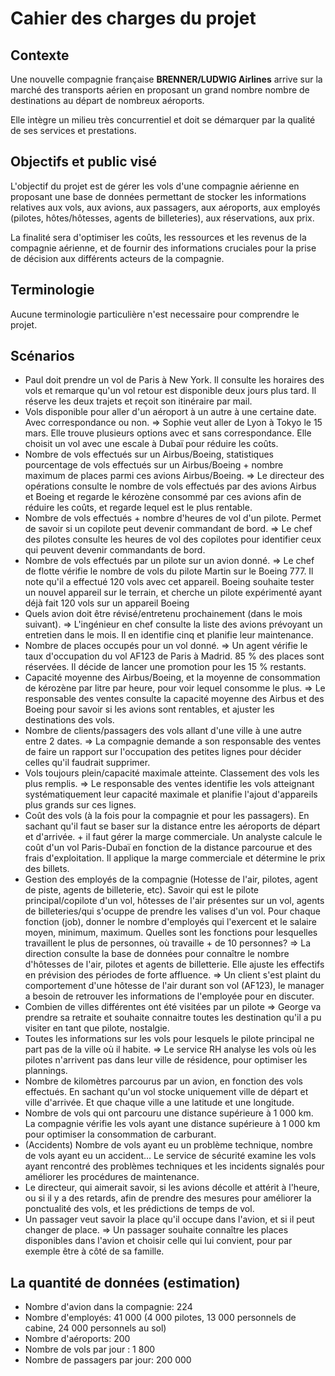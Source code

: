 # Cahier des charges du projet

## Contexte

Une nouvelle compagnie française **BRENNER/LUDWIG Airlines** arrive sur la marché des transports aérien en proposant un grand nombre nombre de destinations au départ de nombreux aéroports.

Elle intègre un milieu très concurrentiel et doit se démarquer par la qualité de ses services et prestations.

## Objectifs et public visé

L'objectif du projet est de gérer les vols d'une compagnie aérienne en proposant une base de données permettant de stocker les informations relatives aux vols, aux avions, aux passagers, aux aéroports, aux employés (pilotes, hôtes/hôtesses, agents de billeteries), aux réservations, aux prix.

La finalité sera d'optimiser les coûts, les ressources et les revenus de la compagnie aérienne, et de fournir des informations cruciales pour la prise de décision aux différents acteurs de la compagnie.

## Terminologie

Aucune terminologie particulière n'est necessaire pour comprendre le projet.

## Scénarios

- Paul doit prendre un vol de Paris à New York. Il consulte les horaires des vols et remarque qu'un vol retour est disponible deux jours plus tard. Il réserve les deux trajets et reçoit son itinéraire par mail.
- Vols disponible pour aller d'un aéroport à un autre à une certaine date. Avec correspondance ou non. => Sophie veut aller de Lyon à Tokyo le 15 mars. Elle trouve plusieurs options avec et sans correspondance. Elle choisit un vol avec une escale à Dubaï pour réduire les coûts.
- Nombre de vols effectués sur un Airbus/Boeing, statistiques pourcentage de vols effectués sur un Airbus/Boeing + nombre maximum de places parmi ces avions Airbus/Boeing. => Le directeur des opérations consulte le nombre de vols effectués par des avions Airbus et Boeing et regarde le kérozène consommé par ces avions afin de réduire les coûts, et regarde lequel est le plus rentable.
- Nombre de vols effectués + nombre d'heures de vol d'un pilote. Permet de savoir si un copilote peut devenir commandant de bord. => Le chef des pilotes consulte les heures de vol des copilotes pour identifier ceux qui peuvent devenir commandants de bord.
- Nombre de vols effectués par un pilote sur un avion donné. => Le chef de flotte vérifie le nombre de vols du pilote Martin sur le Boeing 777. Il note qu'il a effectué 120 vols avec cet appareil. Boeing souhaite tester un nouvel appareil sur le terrain, et cherche un pilote expérimenté ayant déjà fait 120 vols sur un appareil Boeing
- Quels avion doit être révisé/entretenu prochainement (dans le mois suivant). => L'ingénieur en chef consulte la liste des avions prévoyant un entretien dans le mois. Il en identifie cinq et planifie leur maintenance.
- Nombre de places occupés pour un vol donné. => Un agent vérifie le taux d'occupation du vol AF123 de Paris à Madrid. 85 % des places sont réservées. Il décide de lancer une promotion pour les 15 % restants.
- Capacité moyenne des Airbus/Boeing, et la moyenne de consommation de kérozène par litre par heure, pour voir lequel consomme le plus. => Le responsable des ventes consulte la capacité moyenne des Airbus et des Boeing pour savoir si les avions sont rentables, et ajuster les destinations des vols.
- Nombre de clients/passagers des vols allant d'une ville à une autre entre 2 dates. => La compagnie demande a son responsable des ventes de faire un rapport sur l'occupation des petites lignes pour décider celles qu'il faudrait supprimer.
- Vols toujours plein/capacité maximale atteinte. Classement des vols les plus remplis. => Le responsable des ventes identifie les vols atteignant systématiquement leur capacité maximale et planifie l'ajout d'appareils plus grands sur ces lignes.
- Coût des vols (à la fois pour la compagnie et pour les passagers). En sachant qu'il faut se baser sur la distance entre les aéroports de départ et d'arrivée. + il faut gérer la marge commerciale. Un analyste calcule le coût d'un vol Paris-Dubaï en fonction de la distance parcourue et des frais d'exploitation. Il applique la marge commerciale et détermine le prix des billets.
- Gestion des employés de la compagnie (Hotesse de l'air, pilotes, agent de piste, agents de billeterie, etc). Savoir qui est le pilote principal/copilote d'un vol, hôtesses de l'air présentes sur un vol, agents de billeteries/qui s'ocuppe de prendre les valises d'un vol. Pour chaque fonction (job), donner le nombre d'employés qui l'exercent et le salaire moyen, minimum, maximum. Quelles sont les fonctions pour lesquelles travaillent le plus de personnes, où travaille + de 10 personnes? => La direction consulte la base de données pour connaître le nombre d'hôtesses de l'air, pilotes et agents de billetterie. Elle ajuste les effectifs en prévision des périodes de forte affluence. => Un client s'est plaint du comportement d'une hôtesse de l'air durant son vol (AF123), le manager a besoin de retrouver les informations de l'employée pour en discuter.
- Combien de villes différentes ont été visitées par un pilote => George va prendre sa retraite et souhaite connaitre toutes les destination qu'il a pu visiter en tant que pilote, nostalgie.
- Toutes les informations sur les vols pour lesquels le pilote principal ne part pas de la ville où il habite. => Le service RH analyse les vols où les pilotes n'arrivent pas dans leur ville de résidence, pour optimiser les plannings.
- Nombre de kilomètres parcourus par un avion, en fonction des vols effectués. En sachant qu'un vol stocke uniquement ville de départ et ville d'arrivée. Et que chaque ville a une latitude et une longitude.
- Nombre de vols qui ont parcouru une distance supérieure à 1 000 km. La compagnie vérifie les vols ayant une distance supérieure à 1 000 km pour optimiser la consommation de carburant.
- (Accidents) Nombre de vols ayant eu un problème technique, nombre de vols ayant eu un accident... Le service de sécurité examine les vols ayant rencontré des problèmes techniques et les incidents signalés pour améliorer les procédures de maintenance.
- Le directeur, qui aimerait savoir, si les avions décolle et attérit à l'heure, ou si il y a des retards, afin de prendre des mesures pour améliorer la ponctualité des vols, et les prédictions de temps de vol.
- Un passager veut savoir la place qu'il occupe dans l'avion, et si il peut changer de place. => Un passager souhaite connaître les places disponibles dans l'avion et choisir celle qui lui convient, pour par exemple être à côté de sa famille.

## La quantité de données (estimation)

- Nombre d'avion dans la compagnie: 224
- Nombre d'employés: 41 000 (4 000 pilotes, 13 000 personnels de cabine, 24 000 personnels au sol)
- Nombre d'aéroports: 200
- Nombre de vols par jour : 1 800
- Nombre de passagers par jour: 200 000
